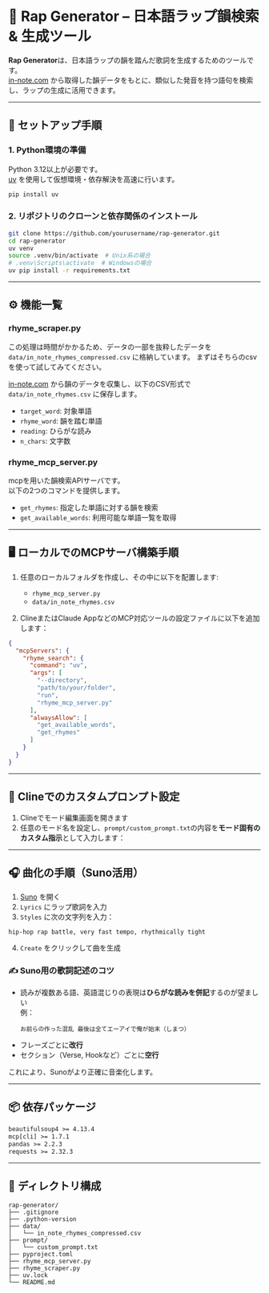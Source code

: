 # 🎤 Rap Generator – 日本語ラップ韻検索 & 生成ツール

**Rap Generator**は、日本語ラップの韻を踏んだ歌詞を生成するためのツールです。  
[in-note.com](https://in-note.com) から取得した韻データをもとに、類似した発音を持つ語句を検索し、ラップの生成に活用できます。

---

## 🧱 セットアップ手順

### 1. Python環境の準備

Python 3.12以上が必要です。  
[uv](https://github.com/astral-sh/uv) を使用して仮想環境・依存解決を高速に行います。

```sh
pip install uv
```

### 2. リポジトリのクローンと依存関係のインストール

```sh
git clone https://github.com/yourusername/rap-generator.git
cd rap-generator
uv venv
source .venv/bin/activate  # Unix系の場合
# .venv\Scripts\activate  # Windowsの場合
uv pip install -r requirements.txt
```

---

## ⚙️ 機能一覧

### rhyme_scraper.py
この処理は時間がかかるため、データの一部を抜粋したデータを `data/in_note_rhymes_compressed.csv` に格納しています。
まずはそちらのcsvを使って試してみてください。

[in-note.com](https://in-note.com) から韻のデータを収集し、以下のCSV形式で `data/in_note_rhymes.csv` に保存します。

- `target_word`: 対象単語
- `rhyme_word`: 韻を踏む単語
- `reading`: ひらがな読み
- `n_chars`: 文字数

### rhyme_mcp_server.py

mcpを用いた韻検索APIサーバです。  
以下の2つのコマンドを提供します。

- `get_rhymes`: 指定した単語に対する韻を検索
- `get_available_words`: 利用可能な単語一覧を取得

---

## 🖥️ ローカルでのMCPサーバ構築手順

1. 任意のローカルフォルダを作成し、その中に以下を配置します:
   - `rhyme_mcp_server.py`
   - `data/in_note_rhymes.csv`

2. ClineまたはClaude AppなどのMCP対応ツールの設定ファイルに以下を追加します：

```json
{
  "mcpServers": {
    "rhyme_search": {
      "command": "uv",
      "args": [
        "--directory",
        "path/to/your/folder",
        "run",
        "rhyme_mcp_server.py"
      ],
      "alwaysAllow": [
        "get_available_words",
        "get_rhymes"
      ]
    }
  }
}
```

---

## 🧠 Clineでのカスタムプロンプト設定

1. Clineでモード編集画面を開きます
2. 任意のモード名を設定し、`prompt/custom_prompt.txt`の内容を**モード固有のカスタム指示**として入力します：

---

## 🎧 曲化の手順（Suno活用）

1. [Suno](https://suno.com) を開く
2. `Lyrics` にラップ歌詞を入力
3. `Styles` に次の文字列を入力：

```
hip-hop rap battle, very fast tempo, rhythmically tight
```

4. `Create` をクリックして曲を生成

### ✍️ Suno用の歌詞記述のコツ

- 読みが複数ある語、英語混じりの表現は**ひらがな読みを併記**するのが望ましい  
  例：  
  ```
  お前らの作った混乱 最後は全てエーアイで俺が始末（しまつ）
  ```
- フレーズごとに**改行**
- セクション（Verse, Hookなど）ごとに**空行**

これにより、Sunoがより正確に音楽化します。

---

## 📦 依存パッケージ

```txt
beautifulsoup4 >= 4.13.4  
mcp[cli] >= 1.7.1  
pandas >= 2.2.3  
requests >= 2.32.3
```

---

## 📁 ディレクトリ構成

```
rap-generator/
├── .gitignore
├── .python-version
├── data/
│   └── in_note_rhymes_compressed.csv
├── prompt/
│   └── custom_prompt.txt
├── pyproject.toml
├── rhyme_mcp_server.py
├── rhyme_scraper.py
├── uv.lock
└── README.md
```